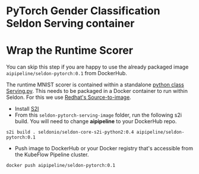# PyTorch Gender Classification Seldon Serving container

# Wrap the Runtime Scorer

You can skip this step if you are happy to use the already packaged image `aipipeline/seldon-pytorch:0.1` from DockerHub.

The runtime MNIST scorer is contained within a standalone [python class Serving.py](./Serving.py). This needs to be packaged in a Docker container to run within Seldon. For this we use [Redhat's Source-to-image](https://github.com/openshift/source-to-image).

- Install [S2I](https://github.com/openshift/source-to-image#installation)
- From this `seldon-pytorch-serving-image` folder, run the following s2i build. You will need to change **aipipeline** to your DockerHub repo.

```shell
s2i build . seldonio/seldon-core-s2i-python2:0.4 aipipeline/seldon-pytorch:0.1
```

- Push image to DockerHub or your Docker registry that's accessible from the KubeFlow Pipeline cluster.

```shell
docker push aipipeline/seldon-pytorch:0.1
```
